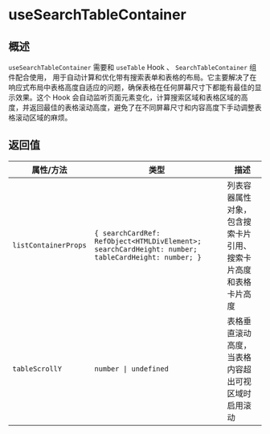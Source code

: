 # useSearchTableContainer

## 概述

`useSearchTableContainer` 需要和 `useTable` Hook 、 `SearchTableContainer` 组件配合使用， 用于自动计算和优化带有搜索表单和表格的布局。它主要解决了在响应式布局中表格高度自适应的问题，确保表格在任何屏幕尺寸下都能有最佳的显示效果。这个 Hook 会自动监听页面元素变化，计算搜索区域和表格区域的高度，并返回最佳的表格滚动高度，避免了在不同屏幕尺寸和内容高度下手动调整表格滚动区域的麻烦。

## 返回值

| 属性/方法 | 类型 | 描述 |
|-----------|------|------|
| `listContainerProps` | `{ searchCardRef: RefObject<HTMLDivElement>; searchCardHeight: number; tableCardHeight: number; }` | 列表容器属性对象，包含搜索卡片引用、搜索卡片高度和表格卡片高度 |
| `tableScrollY` | `number \| undefined` | 表格垂直滚动高度，当表格内容超出可视区域时启用滚动 |
